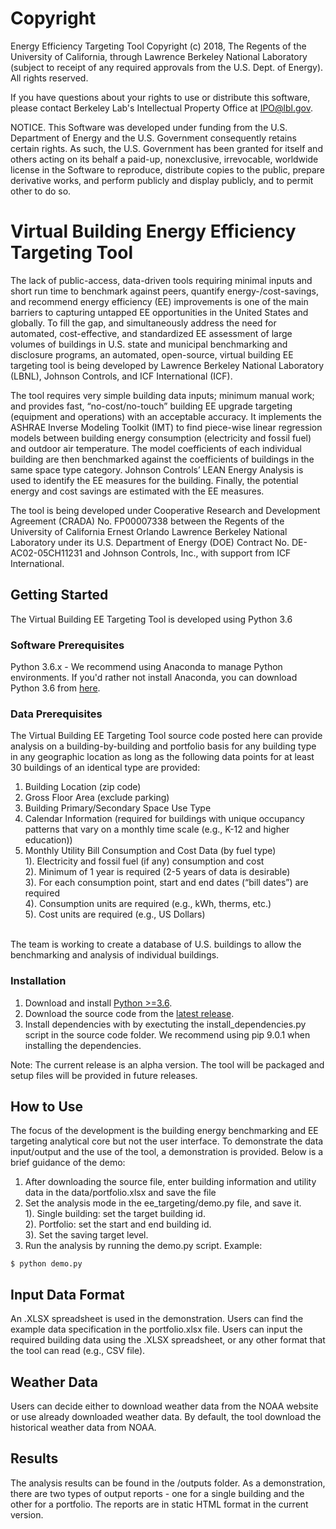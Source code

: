 ﻿# Copyright

Energy Efficiency Targeting Tool Copyright (c) 2018, The Regents of the University of California, through Lawrence Berkeley National Laboratory (subject to receipt of any required approvals from the U.S. Dept. of Energy). All rights reserved.

If you have questions about your rights to use or distribute this software, please contact Berkeley Lab's Intellectual Property Office at  IPO@lbl.gov.

NOTICE.  This Software was developed under funding from the U.S. Department of Energy and the U.S. Government consequently retains certain rights. As such, the U.S. Government has been granted for itself and others acting on its behalf a paid-up, nonexclusive, irrevocable, worldwide license in the Software to reproduce, distribute copies to the public, prepare derivative works, and perform publicly and display publicly, and to permit other to do so. 


# Virtual Building Energy Efficiency Targeting Tool
The lack of public-access, data-driven tools requiring minimal inputs and short run time to benchmark against peers, quantify energy-/cost-savings, and recommend energy efficiency (EE) improvements is one of the main barriers to capturing untapped EE opportunities in the United States and globally. To fill the gap, and simultaneously address the need for automated, cost-effective, and standardized EE assessment of large volumes of buildings in U.S. state and municipal benchmarking and disclosure programs, an automated, open-source, virtual building EE targeting tool is being developed by Lawrence Berkeley National Laboratory (LBNL), Johnson Controls, and ICF International (ICF).

The tool requires very simple building data inputs; minimum manual work; and provides fast, “no-cost/no-touch” building EE upgrade targeting (equipment and operations) with an acceptable accuracy. It implements the ASHRAE Inverse Modeling Toolkit (IMT) to find piece-wise linear regression models between building energy consumption (electricity and fossil fuel) and outdoor air temperature. The model coefficients of each individual building are then benchmarked against the coefficients of buildings in the same space type category. Johnson Controls’ LEAN Energy Analysis is used to identify the EE measures for the building. Finally, the potential energy and cost savings are estimated with the EE measures.

The tool is being developed under Cooperative Research and Development Agreement (CRADA) No. FP00007338 between the Regents of the University of California Ernest Orlando Lawrence Berkeley National Laboratory under its U.S. Department of Energy (DOE) Contract No. DE-AC02-05CH11231 and Johnson Controls, Inc., with support from ICF International.


## Getting Started
The Virtual Building EE Targeting Tool is developed using Python 3.6

### Software Prerequisites
Python 3.6.x - We recommend using Anaconda to manage Python environments. If you'd rather not install Anaconda, you can download Python 3.6 from [here](https://www.python.org/downloads/).

### Data Prerequisites

The Virtual Building EE Targeting Tool source code posted here can provide analysis on a building-by-building and portfolio basis for any building type in any geographic location as long as the following data points for at least 30 buildings of an identical type are provided:
1. Building Location (zip code)
2. Gross Floor Area (exclude parking)
3. Building Primary/Secondary Space Use Type
4. Calendar Information (required for buildings with unique occupancy patterns that vary on a monthly time scale (e.g., K-12 and higher education))
5. Monthly Utility Bill Consumption and Cost Data (by fuel type)<br/>
  1). Electricity and fossil fuel (if any) consumption and cost<br/>
  2). Minimum of 1 year is required (2-5 years of data is desirable)<br/>
  3). For each consumption point, start and end dates (“bill dates”) are required<br/>
  4). Consumption units are required (e.g., kWh, therms, etc.)<br/>
  5). Cost units are required (e.g., US Dollars)<br/>
<br/>
The team is working to create a database of U.S. buildings to allow the benchmarking and analysis of individual buildings.

### Installation
1. Download and install [Python >=3.6](https://www.python.org/downloads/).
2. Download the source code from the [latest release](https://github.com/LBNL-CERC-BEE/CERC-BEE-Virtual-Energy-Efficiency-Targeting-Tool/releases).
3. Install dependencies with by exectuting the install_dependencies.py script in the source code folder. We recommend using pip 9.0.1 when installing the dependencies.

Note: The current release is an alpha version. The tool will be packaged and setup files will be provided in future releases. 

## How to Use
The focus of the development is the building energy benchmarking and EE targeting analytical core but not the user interface. To demonstrate the data input/output and the use of the tool, a demonstration is provided. Below is a brief guidance of the demo:

1. After downloading the source file, enter building information and utility data in the data/portfolio.xlsx and save the file
2. Set the analysis mode in the ee_targeting/demo.py file, and save it.<br/>
  1). Single building: set the target building id.<br/>
  2). Portfolio: set the start and end building id.<br/>
  3). Set the saving target level.
3. Run the analysis by running the demo.py script. Example:
```
$ python demo.py
```

## Input Data Format
An .XLSX spreadsheet is used in the demonstration. Users can find the example data specification in the portfolio.xlsx file. Users can input the required building data using the .XLSX spreadsheet, or any other format that the tool can read (e.g., CSV file).


## Weather Data
Users can decide either to download weather data from the NOAA website or use already downloaded weather data. By default, the tool download the historical weather data from NOAA.

## Results
The analysis results can be found in the /outputs folder. As a demonstration, there are two types of output reports - one for a single building and the other for a portfolio. The reports are in static HTML format in the current version.
